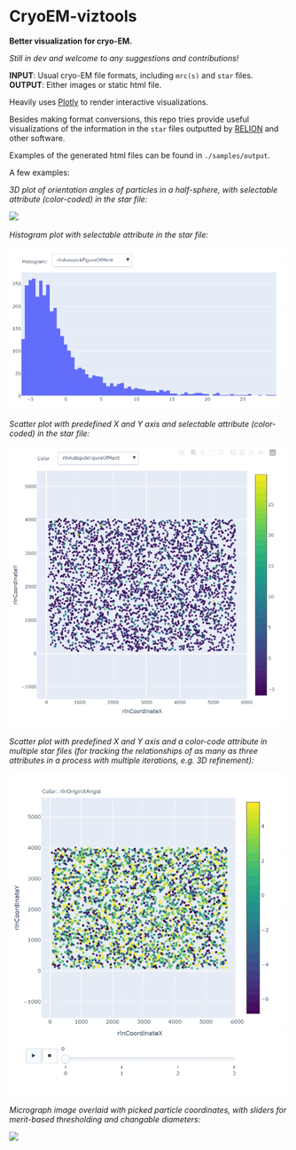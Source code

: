 # CryoEM-viztools

**Better visualization for cryo-EM.** 

*Still in dev and welcome to any suggestions and contributions!*

**INPUT**: Usual cryo-EM file formats, including `mrc(s)` and `star` files.  
**OUTPUT**: Either images or static html file.

Heavily uses [Plotly](https://plotly.com/) to render interactive visualizations.

Besides making format conversions, this repo tries provide useful visualizations of the information in the `star` files outputted by [RELION](https://github.com/3dem/relion) and other software.

Examples of the generated html files can be found in `./samples/output`. 

A few examples:

*3D plot of orientation angles of particles in a half-sphere, with selectable attribute (color-coded) in the star file:*

<img src="./samples/images/starviz-orientation.gif" width="500" />


*Histogram plot with selectable attribute in the star file:*

<img src="./samples/images/starviz-histogram.gif" width="500" />


*Scatter plot with predefined X and Y axis and selectable attribute (color-coded) in the star file:*

<img src="./samples/images/starviz-scatter.gif" width="500" />


*Scatter plot with predefined X and Y axis and a color-code attribute in multiple star files (for tracking the relationships of as many as three attributes in a process with multiple iterations, e.g. 3D refinement):*

<img src="./samples/images/starviz-frames.gif" width="500" />


*Micrograph image overlaid with picked particle coordinates, with sliders for merit-based thresholding and changable diameters:*

<img src="./samples/images/overlay-picks.gif" width="500" />
